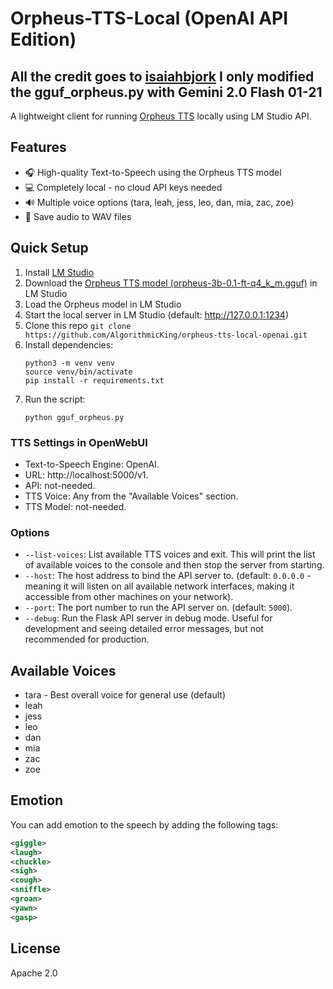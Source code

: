 # Orpheus-TTS-Local (OpenAI API Edition)
## All the credit goes to [isaiahbjork](https://github.com/isaiahbjork/orpheus-tts-local) I only modified the gguf_orpheus.py with Gemini 2.0 Flash 01-21

A lightweight client for running [Orpheus TTS](https://huggingface.co/canopylabs/orpheus-3b-0.1-ft) locally using LM Studio API.

## Features

- 🎧 High-quality Text-to-Speech using the Orpheus TTS model
- 💻 Completely local - no cloud API keys needed
- 🔊 Multiple voice options (tara, leah, jess, leo, dan, mia, zac, zoe)
- 💾 Save audio to WAV files

## Quick Setup

1. Install [LM Studio](https://lmstudio.ai/) 
2. Download the [Orpheus TTS model (orpheus-3b-0.1-ft-q4_k_m.gguf)](https://huggingface.co/isaiahbjork/orpheus-3b-0.1-ft-Q4_K_M-GGUF) in LM Studio
3. Load the Orpheus model in LM Studio
4. Start the local server in LM Studio (default: http://127.0.0.1:1234)
5. Clone this repo ```git clone https://github.com/AlgorithmicKing/orpheus-tts-local-openai.git```
6. Install dependencies:
   ```
   python3 -m venv venv
   source venv/bin/activate
   pip install -r requirements.txt
   ```
7. Run the script:
   ```
   python gguf_orpheus.py
   ```

### TTS Settings in OpenWebUI

- Text-to-Speech Engine: OpenAI.
- URL: http://localhost:5000/v1.
- API: not-needed.
- TTS Voice: Any from the "Available Voices" section.
- TTS Model: not-needed.

### Options

- `--list-voices`: List available TTS voices and exit. This will print the list of available voices to the console and then stop the server from starting.
- `--host`: The host address to bind the API server to. (default: `0.0.0.0` - meaning it will listen on all available network interfaces, making it accessible from other machines on your network).
- `--port`:  The port number to run the API server on. (default: `5000`).
- `--debug`: Run the Flask API server in debug mode. Useful for development and seeing detailed error messages, but not recommended for production.

## Available Voices

- tara - Best overall voice for general use (default)
- leah
- jess
- leo
- dan
- mia
- zac
- zoe

## Emotion
You can add emotion to the speech by adding the following tags:
```xml
<giggle>
<laugh>
<chuckle>
<sigh>
<cough>
<sniffle>
<groan>
<yawn>
<gasp>
```

## License

Apache 2.0

